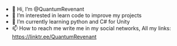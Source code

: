 - 👋 Hi, I’m @QuantumRevenant
- 👀 I’m interested in learn code to improve my projects
- 🌱 I’m currently learning python and C# for Unity
- 📫 How to reach me write me in my social networks, All my links: https://linktr.ee/QuantumRevenant

<!---
QuantumRevenant/QuantumRevenant is a ✨ special ✨ repository because its `README.md` (this file) appears on your GitHub profile.
You can click the Preview link to take a look at your changes.
--->
